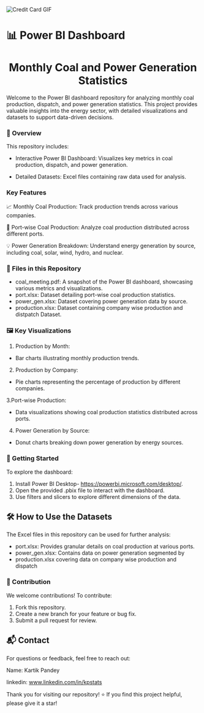 

![Credit Card GIF](https://cdn.dribbble.com/users/149398/screenshots/5882316/282-carb_n.gif)

<h1>📊 Power BI Dashboard </h1>
<h1 align=center>Monthly Coal and Power Generation Statistics</h1>

Welcome to the Power BI dashboard repository for analyzing monthly coal production, dispatch, and power generation statistics. This project provides valuable insights into the energy sector, with detailed visualizations and datasets to support data-driven decisions.

### 🌟 Overview

This repository includes:

* Interactive Power BI Dashboard: Visualizes key metrics in coal production, dispatch, and power generation.

* Detailed Datasets: Excel files containing raw data used for analysis.

### Key Features

📈 Monthly Coal Production: Track production trends across various companies.

🚢 Port-wise Coal Production: Analyze coal production distributed across different ports.

💡 Power Generation Breakdown: Understand energy generation by source, including coal, solar, wind, hydro, and nuclear.


### 📁 Files in this Repository

* coal_meeting.pdf: A snapshot of the Power BI dashboard, showcasing various metrics and visualizations.
* port.xlsx: Dataset detailing port-wise coal production statistics.
* power_gen.xlsx: Dataset covering power generation data by source.
* production.xlsx: Dataset containing company wise production and distpatch Dataset.


### 🖼️ Key Visualizations

1. Production by Month:

* Bar charts illustrating monthly production trends.

2. Production by Company:

* Pie charts representing the percentage of production by different companies.

3.Port-wise Production:

* Data visualizations showing coal production statistics distributed across ports.

4. Power Generation by Source:

* Donut charts breaking down power generation by energy sources.
### 🚀 Getting Started
To explore the dashboard:

1. Install Power BI Desktop- https://powerbi.microsoft.com/desktop/.
2. Open the provided .pbix file to interact with the dashboard.
3. Use filters and slicers to explore different dimensions of the data.


## 🛠️ How to Use the Datasets
The Excel files in this repository can be used for further analysis:

* port.xlsx: Provides granular details on coal production at various ports.
* power_gen.xlsx: Contains data on power generation segmented by 
* production.xlsx covering data on company wise production and dispatch



### 🤝 Contribution
We welcome contributions! To contribute:

1. Fork this repository.
2. Create a new branch for your feature or bug fix.
3. Submit a pull request for review.






## 📬 Contact
For questions or feedback, feel free to reach out:

Name: Kartik Pandey

linkedin: www.linkedin.com/in/kpstats


Thank you for visiting our repository! ⭐ If you find this project helpful, please give it a star!

